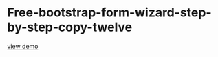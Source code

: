 # Free-bootstrap-form-wizard-step-by-step-copy-twelve
<a href="http://webi4u.com/web/article/Free-bootstrap-form-wizard-step-by-step-copy-twelve/">
  view demo
  </a>
